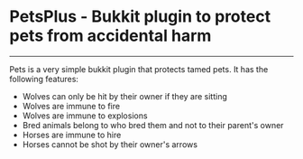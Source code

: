 # PetsPlus - Bukkit plugin to protect pets from accidental harm
---
Pets is a very simple bukkit plugin that protects tamed pets.  It has the following features:

* Wolves can only be hit by their owner if they are sitting
* Wolves are immune to fire
* Wolves are immune to explosions
* Bred animals belong to who bred them and not to their parent's owner
* Horses are immune to hire
* Horses cannot be shot by their owner's arrows
